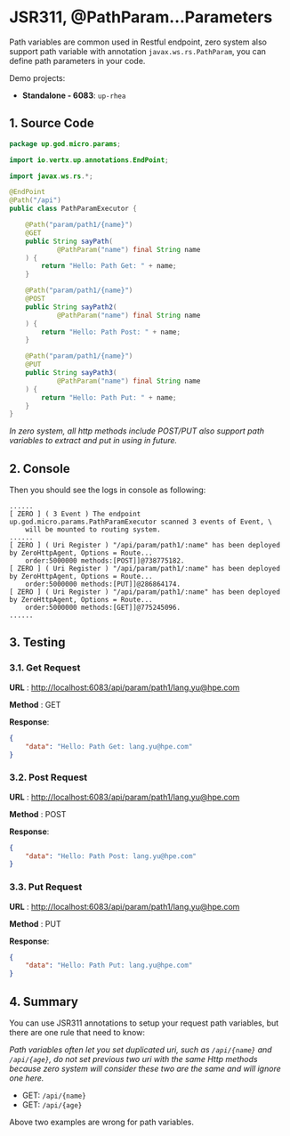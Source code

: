 # JSR311, @PathParam...Parameters

Path variables are common used in Restful endpoint, zero system also support path variable with
annotation `javax.ws.rs.PathParam`, you can define path parameters in your code.

Demo projects:

* **Standalone - 6083**: `up-rhea`

## 1. Source Code

```java
package up.god.micro.params;

import io.vertx.up.annotations.EndPoint;

import javax.ws.rs.*;

@EndPoint
@Path("/api")
public class PathParamExecutor {

    @Path("param/path1/{name}")
    @GET
    public String sayPath(
            @PathParam("name") final String name
    ) {
        return "Hello: Path Get: " + name;
    }

    @Path("param/path1/{name}")
    @POST
    public String sayPath2(
            @PathParam("name") final String name
    ) {
        return "Hello: Path Post: " + name;
    }

    @Path("param/path1/{name}")
    @PUT
    public String sayPath3(
            @PathParam("name") final String name
    ) {
        return "Hello: Path Put: " + name;
    }
}
```

_In zero system, all http methods include POST/PUT also support path variables to extract and put in using in future._

## 2. Console

Then you should see the logs in console as following:

```shell
......
[ ZERO ] ( 3 Event ) The endpoint up.god.micro.params.PathParamExecutor scanned 3 events of Event, \
    will be mounted to routing system.
......
[ ZERO ] ( Uri Register ) "/api/param/path1/:name" has been deployed by ZeroHttpAgent, Options = Route...
    order:5000000 methods:[POST]]@738775182.
[ ZERO ] ( Uri Register ) "/api/param/path1/:name" has been deployed by ZeroHttpAgent, Options = Route...
    order:5000000 methods:[PUT]]@286864174.
[ ZERO ] ( Uri Register ) "/api/param/path1/:name" has been deployed by ZeroHttpAgent, Options = Route...
    order:5000000 methods:[GET]]@775245096.
......
```

## 3. Testing

### 3.1. Get Request

**URL** : [http://localhost:6083/api/param/path1/lang.yu@hpe.com](http://localhost:6083/api/param/path1/lang.yu@hpe.com)

**Method** : GET

**Response**:

```json
{
    "data": "Hello: Path Get: lang.yu@hpe.com"
}
```

### 3.2. Post Request

**URL** : [http://localhost:6083/api/param/path1/lang.yu@hpe.com](http://localhost:6083/api/param/path1/lang.yu@hpe.com)

**Method** : POST

**Response**:

```json
{
    "data": "Hello: Path Post: lang.yu@hpe.com"
}
```

### 3.3. Put Request

**URL** : [http://localhost:6083/api/param/path1/lang.yu@hpe.com](http://localhost:6083/api/param/path1/lang.yu@hpe.com)

**Method** : PUT

**Response**:

```json
{
    "data": "Hello: Path Put: lang.yu@hpe.com"
}
```

## 4. Summary

You can use JSR311 annotations to setup your request path variables, but there are one rule that need to know:

_Path variables often let you set duplicated uri, such as _`/api/{name}`_ and _`/api/{age}`_, do not set previous two
uri with the same Http methods because zero system will consider these two are the same and will ignore one here._

* GET: `/api/{name}`
* GET: `/api/{age}`

Above two examples are wrong for path variables.

